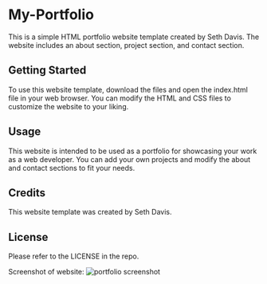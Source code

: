 # My-Portfolio

This is a simple HTML portfolio website template created by Seth Davis. The website includes an about section, project section, and contact section.

## Getting Started
To use this website template, download the files and open the index.html file in your web browser. You can modify the HTML and CSS files to customize the website to your liking.

## Usage
This website is intended to be used as a portfolio for showcasing your work as a web developer. You can add your own projects and modify the about and contact sections to fit your needs.

## Credits
This website template was created by Seth Davis.

## License
Please refer to the LICENSE in the repo.

Screenshot of website: ![portfolio screenshot](https://user-images.githubusercontent.com/130076128/235013292-a5bd1f91-ed6f-4f74-ad2f-32b612d55ee6.png)
